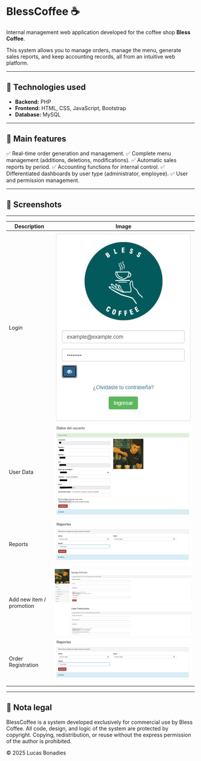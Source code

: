 # BlessCoffee ☕

Internal management web application developed for the coffee shop **Bless Coffee**.

This system allows you to manage orders, manage the menu, generate sales reports, and keep accounting records, all from an intuitive web platform.

---

## 🚀 Technologies used

* **Backend:** PHP
* **Frontend:** HTML, CSS, JavaScript, Bootstrap
* **Database:** MySQL

---

## 🔑 Main features

✅ Real-time order generation and management.
✅ Complete menu management (additions, deletions, modifications).
✅ Automatic sales reports by period.
✅ Accounting functions for internal control.
✅ Differentiated dashboards by user type (administrator, employee).
✅ User and permission management.

---

## 📸 Screenshots
---
| Description | Image |
| ---------------------- | --------------------------------------- |
| Login | ![Orders](screenshots/blesscoffee_login.jpg) |
| User Data | ![Dashboard](screenshots/blesscoffee_user.jpg) |
| Reports | ![Menu](screenshots/blesscoffee_report.jpg) |
| Add new item / promotion | ![Reports](screenshots/blesscoffee_add_art.jpg) |
| Order Registration |  ![Reports](screenshots/blesscoffee_report.jpg)  |

---
## 📄 Nota legal

BlessCoffee is a system developed exclusively for commercial use by Bless Coffee.
All code, design, and logic of the system are protected by copyright.
Copying, redistribution, or reuse without the express permission of the author is prohibited.

© 2025 Lucas Bonadies

